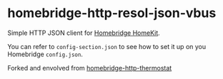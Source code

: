 # homebridge-http-resol-json-vbus

Simple HTTP JSON client for [Homebridge HomeKit](https://github.com/nfarina/homebridge).

You can refer to `config-section.json` to see how to set it up on you Homebridge `config.json`.

Forked and envolved from [homebridge-http-thermostat](https://github.com/luigifreitas/homebridge-http-thermostat)
